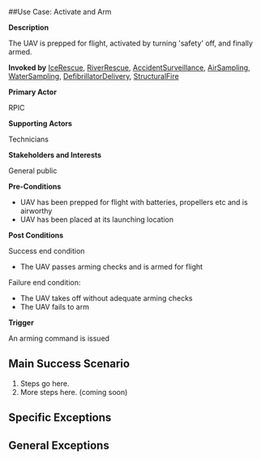 ##Use Case: Activate and Arm

**Description**

The UAV is prepped for flight, activated by turning 'safety' off, and finally armed.

**Invoked by**
[IceRescue](../main/IceRescue.md), [RiverRescue](../main/RiverRescue.md), [AccidentSurveillance](../main/AccidentSurveillance.md), [AirSampling](../main/AirSampling.md), [WaterSampling](../main/WaterSampling.md), [DefibrillatorDelivery](../main/DefibrillatorDelivery.md), [StructuralFire](../main/StructuralFire.md)

**Primary Actor**

RPIC

**Supporting Actors**

Technicians

**Stakeholders and Interests**

General public

**Pre-Conditions**

- UAV has been prepped for flight with batteries, propellers etc and is airworthy
- UAV has been placed at its launching location

**Post Conditions**

Success end condition

- The UAV passes arming checks and is armed for flight

Failure end condition:
- The UAV takes off without adequate arming checks
- The UAV fails to arm

**Trigger**

An arming command is issued

## Main Success Scenario

1. Steps go here.
2. More steps here. (coming soon)

## Specific Exceptions


## General Exceptions



